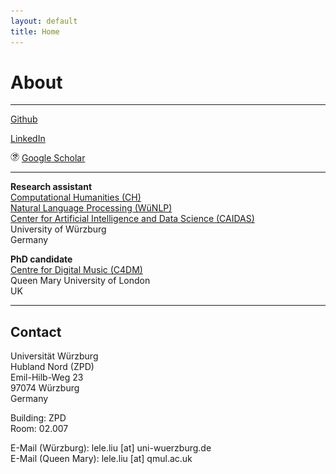 ```yaml
---
layout: default
title: Home
---
```


# About

---

<i class="fa fa-github-square" aria-hidden="true"></i> [Github](https://github.com/cheriell)

<i class="fa fa-linkedin-square" aria-hidden="true"></i> [LinkedIn](https://www.linkedin.com/in/lele-liu-748a3a124/)

<img src="./assets/image/icons8-google-scholar-50.png" style="width:1em"> [Google Scholar](https://scholar.google.com/citations?user=ZwFmzd8AAAAJ&hl=en)

---

**Research assistant**  
[Computational Humanities (CH)](https://www.informatik.uni-wuerzburg.de/ch/)  
[Natural Language Processing (WüNLP)](https://www.caidas.uni-wuerzburg.de/nlp/)  
[Center for Artificial Intelligence and Data Science (CAIDAS)](https://www.caidas.uni-wuerzburg.de/)  
University of Würzburg  
Germany
 
**PhD candidate**  
[Centre for Digital Music (C4DM)](http://c4dm.eecs.qmul.ac.uk/)  
Queen Mary University of London  
UK

---

## Contact

Universität Würzburg  
Hubland Nord (ZPD)  
Emil-Hilb-Weg 23  
97074 Würzburg  
Germany

Building: ZPD  
Room: 02.007

E-Mail (Würzburg): lele.liu [at] uni-wuerzburg.de  
E-Mail (Queen Mary): lele.liu [at] qmul.ac.uk  